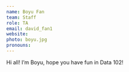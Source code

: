 ```yaml
---
name: Boyu Fan
team: Staff
role: TA
email: david_fan1
website:
photo: boyu.jpg
pronouns: 
---
```


Hi all! I’m Boyu, hope you have fun in Data 102!